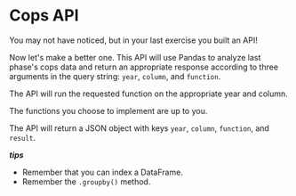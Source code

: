Cops API
========

You may not have noticed, but in your last exercise you built an API!

Now let's make a better one. This API will use Pandas to analyze last
phase's cops data and return an appropriate response according to
three arguments in the query string: `year`, `column`, and `function`.

The API will run the requested function on the appropriate year and
column.

The functions you choose to implement are up to you.

The API will return a JSON object with keys `year`, `column`,
`function`, and `result`.

***tips***
* Remember that you can index a DataFrame.
* Remember the `.groupby()` method.
